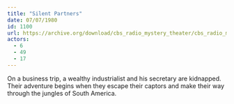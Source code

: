 ```yaml
---
title: "Silent Partners"
date: 07/07/1980
id: 1100
url: https://archive.org/download/cbs_radio_mystery_theater/cbs_radio_mystery_theater-1051-1100.zip/cbs_radio_mystery_theater-1051-1100%2Fcbsrmt_1100_silent_partners.mp3
actors:
  - 6
  - 49
  - 17
---
```

On a business trip, a wealthy industrialist and his secretary are kidnapped. Their adventure begins when they escape their captors and make their way through the jungles of South America.